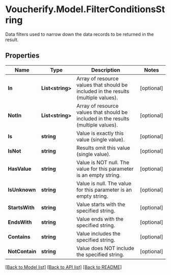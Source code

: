 # Voucherify.Model.FilterConditionsString
Data filters used to narrow down the data records to be returned in the result.

## Properties

Name | Type | Description | Notes
------------ | ------------- | ------------- | -------------
**In** | **List&lt;string&gt;** | Array of resource values that should be included in the results (multiple values). | [optional] 
**NotIn** | **List&lt;string&gt;** | Array of resource values that should be included in the results (multiple values). | [optional] 
**Is** | **string** | Value is exactly this value (single value). | [optional] 
**IsNot** | **string** | Results omit this value (single value). | [optional] 
**HasValue** | **string** | Value is NOT null. The value for this parameter is an empty string. | [optional] 
**IsUnknown** | **string** | Value is null. The value for this parameter is an empty string. | [optional] 
**StartsWith** | **string** | Value starts with the specified string. | [optional] 
**EndsWith** | **string** | Value ends with the specified string. | [optional] 
**Contains** | **string** | Value includes the specified string. | [optional] 
**NotContain** | **string** | Value does NOT include the specified string. | [optional] 

[[Back to Model list]](../README.md#documentation-for-models) [[Back to API list]](../README.md#documentation-for-api-endpoints) [[Back to README]](../README.md)

